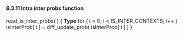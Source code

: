 #### 6.3.11 Intra inter probs function

<div class="syntax">
read_is_inter_probs( ) {                                              <b>Type</b>
    for ( i = 0; i < IS_INTER_CONTEXTS; i++ )
        isInterProb[ i ] = diff_update_prob( isInterProb[ i ] )
}

</div>

